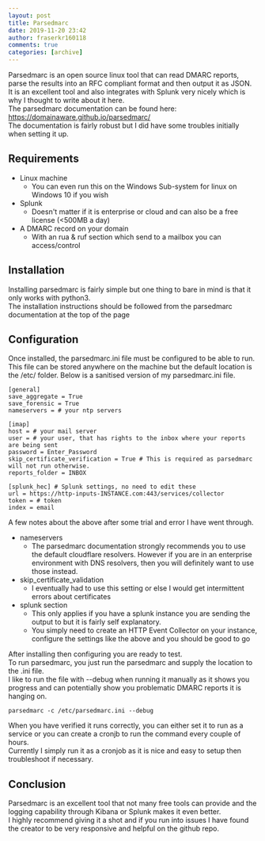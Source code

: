 ```yaml
---
layout: post
title: Parsedmarc
date: 2019-11-20 23:42
author: fraserkr160118
comments: true
categories: [archive]
---
```

<!-- wp:paragraph -->
<p>Parsedmarc is an open source linux tool that can read DMARC reports, parse the results into an RFC compliant format and then output it as JSON.<br>It is an excellent tool and also integrates with Splunk very nicely which is why I thought to write about it here.<br>The parsedmarc documentation can be found here:  <a href="https://domainaware.github.io/parsedmarc/">https://domainaware.github.io/parsedmarc/</a> <br>The documentation is fairly robust but I did have some troubles initially when setting it up.</p>
<!-- /wp:paragraph -->

<!-- wp:heading -->
<h2>Requirements</h2>
<!-- /wp:heading -->

<!-- wp:list -->
<ul><li>Linux machine<ul><li>You can even run this on the Windows Sub-system for linux on Windows 10 if you wish</li></ul></li><li>Splunk<ul><li>Doesn't matter if it is enterprise or cloud and can also be a free license (&lt;500MB a day)</li></ul></li><li>A DMARC record on your domain<ul><li>With an rua &amp; ruf section which send to a mailbox you can access/control</li></ul></li></ul>
<!-- /wp:list -->

<!-- wp:heading -->
<h2>Installation</h2>
<!-- /wp:heading -->

<!-- wp:paragraph -->
<p>Installing parsedmarc is fairly simple but one thing to bare in mind is that it only works with python3.<br>The installation instructions should be followed from the parsedmarc documentation at the top of the page</p>
<!-- /wp:paragraph -->

<!-- wp:heading -->
<h2>Configuration</h2>
<!-- /wp:heading -->

<!-- wp:paragraph -->
<p>Once installed, the parsedmarc.ini file must be configured to be able to run. This file can be stored anywhere on the machine but the default location is the /etc/ folder. Below is a sanitised version of my parsedmarc.ini file.</p>
<!-- /wp:paragraph -->

<!-- wp:code -->
<pre class="wp-block-code"><code>&#091;general]
save_aggregate = True
save_forensic = True
nameservers = # your ntp servers
 
&#091;imap]
host = # your mail server
user = # your user, that has rights to the inbox where your reports are being sent
password = Enter_Password
skip_certificate_verification = True # This is required as parsedmarc will not run otherwise.
reports_folder = INBOX
 
&#091;splunk_hec] # Splunk settings, no need to edit these
url = https://http-inputs-INSTANCE.com:443/services/collector
token = # token
index = email</code></pre>
<!-- /wp:code -->

<!-- wp:paragraph -->
<p>A few notes about the above after some trial and error I have went through.</p>
<!-- /wp:paragraph -->

<!-- wp:list -->
<ul><li>nameservers<ul><li>The parsedmarc documentation strongly recommends you to use the default cloudflare resolvers. However if you are in an enterprise environment with DNS resolvers, then you will definitely want to use those instead.</li></ul></li><li>skip_certificate_validation<ul><li>I eventually had to use this setting or else I would get intermittent errors about certificates</li></ul></li><li>splunk section<ul><li>This only applies if you have a splunk instance you are sending the output to but it is fairly self explanatory.</li><li>You simply need to create an HTTP Event Collector on your instance, configure the settings like the above and you should be good to go</li></ul></li></ul>
<!-- /wp:list -->

<!-- wp:paragraph -->
<p>After installing then configuring you are ready to test.<br>To run parsedmarc, you just run the parsedmarc and supply the location to the .ini file.<br>I like to run the file with --debug when running it manually as it shows you progress and can potentially show you problematic DMARC reports it is hanging on.</p>
<!-- /wp:paragraph -->

<!-- wp:code -->
<pre class="wp-block-code"><code>parsedmarc -c /etc/parsedmarc.ini --debug</code></pre>
<!-- /wp:code -->

<!-- wp:paragraph -->
<p>When you have verified it runs correctly, you can either set it to run as a service or you can create a cronjb to run the command every couple of hours.<br>Currently I simply run it as a cronjob as it is nice and easy to setup then troubleshoot if necessary.</p>
<!-- /wp:paragraph -->

<!-- wp:heading -->
<h2>Conclusion</h2>
<!-- /wp:heading -->

<!-- wp:paragraph -->
<p>Parsedmarc is an excellent tool that not many free tools can provide and the logging capability through Kibana or Splunk makes it even better.<br>I highly recommend giving it a shot and if you run into issues I have found the creator to be very responsive and helpful on the github repo.</p>
<!-- /wp:paragraph -->
